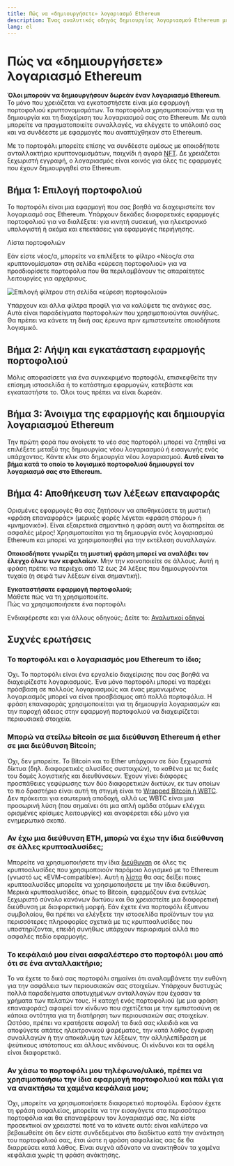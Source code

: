 ```yaml
---
title: Πώς να «δημιουργήσετε» λογαριασμό Ethereum
description: Ένας αναλυτικός οδηγός δημιουργίας λογαριασμού Ethereum με τη χρήση πορτοφολιού.
lang: el
---
```


# Πώς να «δημιουργήσετε» λογαριασμό Ethereum

**Όλοι μπορούν να δημιουργήσουν δωρεάν έναν λογαριασμό Ethereum**. Το μόνο που χρειάζεται να εγκαταστήσετε είναι μία εφαρμογή πορτοφολιού κρυπτονομισμάτων. Τα πορτοφόλια χρησιμοποιούνται για τη δημιουργία και τη διαχείριση του λογαριασμού σας στο Ethereum. Με αυτά μπορείτε να πραγματοποιείτε συναλλαγές, να ελέγχετε το υπόλοιπό σας και να συνδέεστε με εφαρμογές που αναπτύχθηκαν στο Ethereum.

Με το πορτοφόλι μπορείτε επίσης να συνδέεστε αμέσως με οποιοδήποτε ανταλλακτήριο κρυπτονομισμάτων, παιχνίδι ή αγορά [NFT](/glossary/#nft). Δε χρειάζεται ξεχωριστή εγγραφή, ο λογαριασμός είναι κοινός για όλες τις εφαρμογές που έχουν δημιουργηθεί στο Ethereum.

## Βήμα 1: Επιλογή πορτοφολιού

Το πορτοφόλι είναι μια εφαρμογή που σας βοηθά να διαχειριστείτε τον λογαριασμό σας Ethereum. Υπάρχουν δεκάδες διαφορετικές εφαρμογές πορτοφολιού για να διαλέξετε: για κινητή συσκευή, για ηλεκτρονικό υπολογιστή ή ακόμα και επεκτάσεις για εφαρμογές περιήγησης.


<ButtonLink href="/wallets/find-wallet/">
  Λίστα πορτοφολιών
</ButtonLink>

Εάν είστε νέος/α, μπορείτε να επιλέξετε το φίλτρο «Νέος/α στα κρυπτονομίσματα» στη σελίδα «εύρεση πορτοφολιού» για να προσδιορίσετε πορτοφόλια που θα περιλαμβάνουν τις απαραίτητες λειτουργίες για αρχάριους.

![Επιλογή φίλτρου στη σελίδα «εύρεση πορτοφολιού»](./wallet-box.png)

Υπάρχουν και άλλα φίλτρα προφίλ για να καλύψετε τις ανάγκες σας. Αυτά είναι παραδείγματα πορτοφολιών που χρησιμοποιούνται συνήθως. Θα πρέπει να κάνετε τη δική σας έρευνα πριν εμπιστευτείτε οποιοδήποτε λογισμικό.

## Βήμα 2: Λήψη και εγκατάσταση εφαρμογής πορτοφολιού

Μόλις αποφασίσετε για ένα συγκεκριμένο πορτοφόλι, επισκεφθείτε την επίσημη ιστοσελίδα ή το κατάστημα εφαρμογών, κατεβάστε και εγκαταστήστε το. Όλοι τους πρέπει να είναι δωρεάν.

## Βήμα 3: Άνοιγμα της εφαρμογής και δημιουργία λογαριασμού Ethereum

Την πρώτη φορά που ανοίγετε το νέο σας πορτοφόλι μπορεί να ζητηθεί να επιλέξετε μεταξύ της δημιουργίας νέου λογαριασμού ή εισαγωγής ενός υπάρχοντος. Κάντε κλικ στο δημιουργία νέου λογαριασμού. **Αυτό είναι το βήμα κατά το οποίο το λογισμικό πορτοφολιού δημιουργεί τον λογαριασμό σας στο Ethereum.**

## Βήμα 4: Αποθήκευση των λέξεων επαναφοράς

Ορισμένες εφαρμογές θα σας ζητήσουν να αποθηκεύσετε τη μυστική «φράση επαναφοράς» (μερικές φορές λέγεται «φράση σπόρου» ή «μνημονικό»). Είναι εξαιρετικά σημαντικό η φράση αυτή να διατηρείται σε ασφαλές μέρος! Χρησιμοποιείται για τη δημιουργία ενός λογαριασμού Ethereum και μπορεί να χρησιμοποιηθεί για την εκτέλεση συναλλαγών.

**Οποιοσδήποτε γνωρίζει τη μυστική φράση μπορεί να αναλάβει τον έλεγχο όλων των κεφαλαίων.** Μην την κοινοποιείτε σε άλλους. Αυτή η φράση πρέπει να περιέχει από 12 έως 24 λέξεις που δημιουργούνται τυχαία (η σειρά των λέξεων είναι σημαντική).

<div>
<InfoBanner shouldSpaceBetween emoji=":eyes:">
  <div><b>Εγκαταστήσατε εφαρμογή πορτοφολιού;</b><br/> Μάθετε πώς να τη χρησιμοποιείτε.</div>
  <ButtonLink href="/guides/how-to-use-a-wallet">
    Πώς να χρησιμοποιήσετε ένα πορτοφόλι
  </ButtonLink>
</InfoBanner>
</div>

Ενδιαφέρεστε και για άλλους οδηγούς; Δείτε το: [Αναλυτικοί οδηγοί](/guides/)

## Συχνές ερωτήσεις

### Το πορτοφόλι και ο λογαριασμός μου Ethereum το ίδιο;

Όχι. Το πορτοφόλι είναι ένα εργαλείο διαχείρισης που σας βοηθά να διαχειρίζεστε λογαριασμούς. Ένα μόνο πορτοφόλι μπορεί να παρέχει πρόσβαση σε πολλούς λογαριασμούς και ένας μεμονωμένος λογαριασμός μπορεί να είναι προσβάσιμος από πολλά πορτοφόλια. Η φράση επαναφοράς χρησιμοποιείται για τη δημιουργία λογαριασμών και την παροχή άδειας στην εφαρμογή πορτοφολιού να διαχειρίζεται περιουσιακά στοιχεία.

### Μπορώ να στείλω bitcoin σε μια διεύθυνση Ethereum ή ether σε μια διεύθυνση Bitcoin;

Όχι, δεν μπορείτε. Το Bitcoin και το Ether υπάρχουν σε δύο ξεχωριστά δίκτυα (δηλ. διαφορετικές αλυσίδες συστοιχιών), το καθένα με τις δικές του δομές λογιστικής και διευθύνσεων. Έχουν γίνει διάφορες προσπάθειες γεφύρωσης των δύο διαφορετικών δικτύων, εκ των οποίων το πιο δραστήριο είναι αυτή τη στιγμή είναι το [Wrapped Bitcoin ή WBTC](https://www.bitcoin.com/get-started/what-is-wbtc/). Δεν πρόκειται για εσωτερική αποδοχή, αλλά ως WBTC είναι μια προσωρινή λύση (που σημαίνει ότι μια απλή ομάδα ατόμων ελέγχει ορισμένες κρίσιμες λειτουργίες) και αναφέρεται εδώ μόνο για ενημερωτικό σκοπό.

### Αν έχω μια διεύθυνση ETH, μπορώ να έχω την ίδια διεύθυνση σε άλλες κρυπτοαλυσίδες;

Μπορείτε να χρησιμοποιήσετε την ίδια [διεύθυνση](/glossary/#address) σε όλες τις κρυπτοαλυσίδες που χρησιμοποιούν παρόμοιο λογισμικό με το Ethereum (γνωστό ως «EVM-compatible»). Αυτή η [λίστα](https://chainlist.org/) θα σας δείξει ποιες κρυπτοαλυσίδες μπορείτε να χρησιμοποιήσετε με την ίδια διεύθυνση. Μερικά κρυπτοαλυσίδες, όπως το Bitcoin, εφαρμόζουν ένα εντελώς ξεχωριστό σύνολο κανόνων δικτύου και θα χρειαστείτε μια διαφορετική διεύθυνση με διαφορετική μορφή. Εάν έχετε ένα πορτοφόλι έξυπνου συμβολαίου, θα πρέπει να ελέγξετε την ιστοσελίδα προϊόντων του για περισσότερες πληροφορίες σχετικά με τις κρυπτοαλυσίδες που υποστηρίζονται, επειδή συνήθως υπάρχουν περιορισμοί αλλά πιο ασφαλές πεδίο εφαρμογής.

### Το κεφάλαιό μου είναι ασφαλέστερο στο πορτοφόλι μου από ότι σε ένα ανταλλακτήριο;

Το να έχετε το δικό σας πορτοφόλι σημαίνει ότι αναλαμβάνετε την ευθύνη για την ασφάλεια των περιουσιακών σας στοιχείων. Υπάρχουν δυστυχώς πολλά παραδείγματα αποτυχημένων ανταλλαγών που έχασαν τα χρήματα των πελατών τους. Η κατοχή ενός πορτοφολιού (με μια φράση επαναφοράς) αφαιρεί τον κίνδυνο που σχετίζεται με την εμπιστοσύνη σε κάποια οντότητα για τη διατήρηση των περιουσιακών σας στοιχείων. Ωστόσο, πρέπει να κρατήσετε ασφαλή τα δικά σας κλειδιά και να αποφύγετε απάτες ηλεκτρονικού ψαρέματος, την κατά λάθος έγκριση συναλλαγών ή την αποκάλυψη των λέξεων, την αλληλεπίδραση με ψεύτικους ιστότοπους και άλλους κινδύνους. Οι κίνδυνοι και τα οφέλη είναι διαφορετικά.

### Αν χάσω το πορτοφόλι μου τηλέφωνο/υλικό, πρέπει να χρησιμοποιήσω την ίδια εφαρμογή πορτοφολιού και πάλι για να ανακτήσω τα χαμένα κεφάλαια μου;

Όχι, μπορείτε να χρησιμοποιήσετε διαφορετικό πορτοφόλι. Εφόσον έχετε τη φράση ασφαλείας, μπορείτε να την εισαγάγετε στα περισσότερα πορτοφόλια και θα επαναφέρουν τον λογαριασμό σας. Να είστε προσεκτικοί αν χρειαστεί ποτέ να το κάνετε αυτό: είναι καλύτερο να βεβαιωθείτε ότι δεν είστε συνδεδεμένοι στο διαδίκτυο κατά την ανάκτηση του πορτοφολιού σας, έτσι ώστε η φράση ασφαλείας σας δε θα διαρρεύσει κατά λάθος. Είναι συχνά αδύνατο να ανακτηθούν τα χαμένα κεφάλαια χωρίς τη φράση ανάκτησης.
